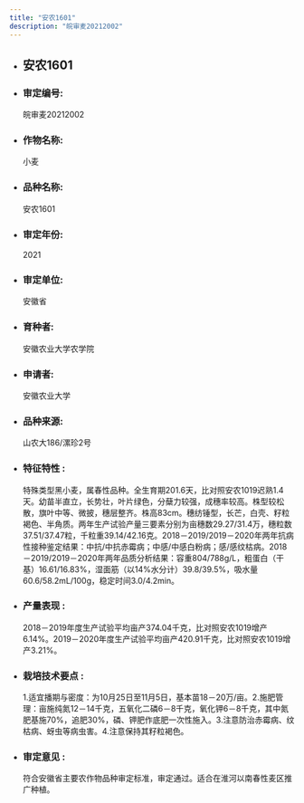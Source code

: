 ```yaml
---
title: "安农1601"
description: "皖审麦20212002"
---
```

* ## 安农1601
* ###  审定编号:  
   皖审麦20212002

*  ### 作物名称:  
   小麦

*   ###  品种名称: 
    安农1601

*   ### 审定年份: 
    2021

*   ### 审定单位:  
    安徽省

*   ### 育种者:  
    安徽农业大学农学院

*   ### 申请者:  
    安徽农业大学

*   ### 品种来源:  
    山农大186/漯珍2号

*   ### 特征特性 : 
    特殊类型黑小麦，属春性品种。全生育期201.6天，比对照安农1019迟熟1.4天。幼苗半直立，长势壮，叶片绿色，分蘖力较强，成穗率较高。株型较松散，旗叶中等、微披，穗层整齐。株高83cm。穗纺锤型，长芒，白壳、籽粒褐色、半角质。两年生产试验产量三要素分别为亩穗数29.27/31.4万，穗粒数37.51/37.47粒，千粒重39.14/42.16克。2018－2019/2019－2020年两年抗病性接种鉴定结果：中抗/中抗赤霉病；中感/中感白粉病；感/感纹枯病。2018－2019/2019－2020年两年品质分析结果：容重804/788g/L，粗蛋白（干基）16.61/16.83%，湿面筋（以14%水分计）39.8/39.5%，吸水量60.6/58.2mL/100g，稳定时间3.0/4.2min。

*   ### 产量表现 : 
    2018－2019年度生产试验平均亩产374.04千克，比对照安农1019增产6.14%。2019－2020年度生产试验平均亩产420.91千克，比对照安农1019增产3.21%。

*   ### 栽培技术要点 : 
    1.适宜播期与密度：为10月25日至11月5日，基本苗18－20万/亩。2.施肥管理：亩施纯氮12－14千克，五氧化二磷6－8千克，氧化钾6－8千克，其中氮肥基施70%，追肥30%，磷、钾肥作底肥一次性施入。3.注意防治赤霉病、纹枯病、蚜虫等病虫害。4.注意保持其籽粒褐色。

*   ### 审定意见 : 
    符合安徽省主要农作物品种审定标准，审定通过。适合在淮河以南春性麦区推广种植。
